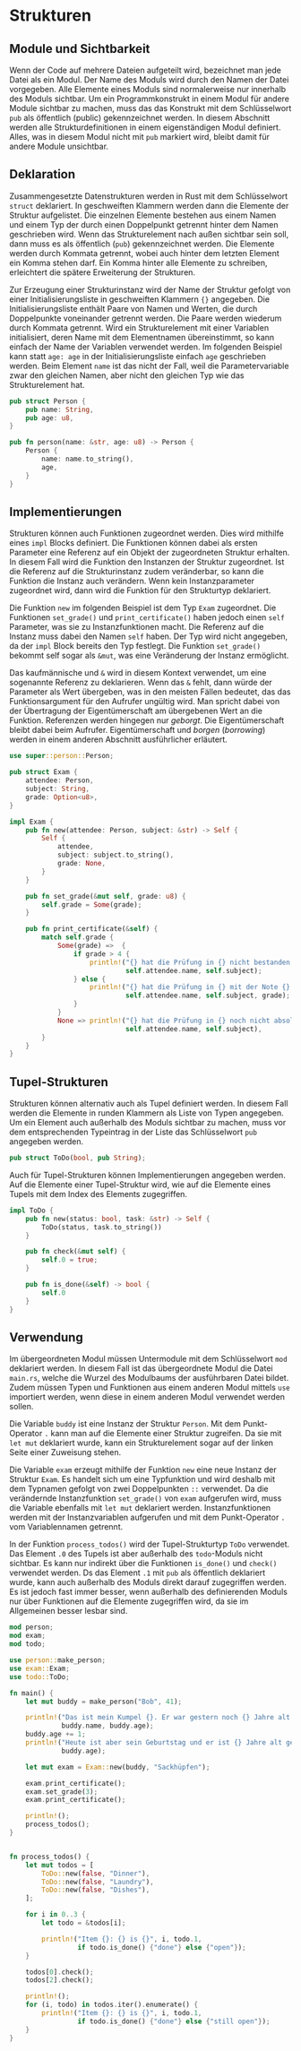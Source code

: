 # Strukturen

## Module und Sichtbarkeit

Wenn der Code auf mehrere Dateien aufgeteilt wird, bezeichnet man jede Datei als ein Modul. Der Name des Moduls
wird durch den Namen der Datei vorgegeben. Alle Elemente eines Moduls sind normalerweise nur innerhalb des 
Moduls sichtbar. Um ein Programmkonstrukt in einem Modul für andere Module sichtbar zu machen, muss das
das Konstrukt mit dem Schlüsselwort `pub` als öffentlich (public) gekennzeichnet werden. In diesem Abschnitt 
werden alle Strukturdefinitionen in einem eigenständigen Modul definiert. Alles, was in diesem Modul nicht 
mit `pub` markiert wird, bleibt damit für andere Module unsichtbar.

## Deklaration

Zusammengesetzte Datenstrukturen werden in Rust mit dem Schlüsselwort `struct` deklariert. In geschweiften 
Klammern werden dann die Elemente der Struktur aufgelistet. Die einzelnen Elemente bestehen aus einem Namen und
einem Typ der durch einen Doppelpunkt getrennt hinter dem Namen geschrieben wird. Wenn das Strukturelement 
nach außen sichtbar sein soll, dann muss es als öffentlich (`pub`) gekennzeichnet werden. Die Elemente werden 
durch Kommata getrennt, wobei auch hinter dem letzten Element ein Komma stehen darf. Ein Komma hinter alle 
Elemente zu schreiben, erleichtert die spätere Erweiterung der Strukturen.

Zur Erzeugung einer Strukturinstanz wird der Name der Struktur gefolgt von einer Initialisierungsliste
in geschweiften Klammern `{}` angegeben. Die Initialisierungsliste enthält Paare von Namen und Werten, die durch 
Doppelpunkte voneinander getrennt werden. Die Paare werden wiederum durch Kommata getrennt. Wird ein Strukturelement 
mit einer Variablen initialisiert, deren Name mit dem Elementnamen übereinstimmt, so kann einfach der Name der 
Variablen verwendet werden. Im folgenden Beispiel kann statt `age: age` in der Initialisierungsliste einfach `age` 
geschrieben werden. Beim Element `name` ist das nicht der Fall, weil die Parametervariable zwar den gleichen Namen,
aber nicht den gleichen Typ wie das Strukturelement hat.

```rust
pub struct Person {
    pub name: String,
    pub age: u8,
}

pub fn person(name: &str, age: u8) -> Person {
    Person {
        name: name.to_string(),
        age,
    }
}
```

## Implementierungen

Strukturen können auch Funktionen zugeordnet werden. Dies wird mithilfe eines `impl` Blocks definiert. Die
Funktionen können dabei als ersten Parameter eine Referenz auf ein Objekt der zugeordneten Struktur erhalten. 
In diesem Fall wird die Funktion den Instanzen der Struktur zugeordnet. Ist die Referenz auf die Strukturinstanz 
zudem veränderbar, so kann die Funktion die Instanz auch verändern. Wenn kein Instanzparameter zugeordnet wird, 
dann wird die Funktion für den Strukturtyp deklariert.

Die Funktion `new` im folgenden Beispiel ist dem Typ `Exam` zugeordnet. Die Funktionen `set_grade()` und
`print_certificate()` haben jedoch einen `self` Parameter, was sie zu Instanzfunktionen macht. Die Referenz 
auf die Instanz muss dabei den Namen `self` haben. Der Typ wird nicht angegeben, da der `impl` Block bereits 
den Typ festlegt. Die Funktion `set_grade()` bekommt self sogar als `&mut`, was eine Veränderung der Instanz 
ermöglicht.

Das kaufmännische und `&` wird in diesem Kontext verwendet, um eine sogenannte Referenz zu deklarieren. Wenn 
das `&` fehlt, dann würde der Parameter als Wert übergeben, was in den meisten Fällen bedeutet, das das 
Funktionsargument für den Aufrufer ungültig wird. Man spricht dabei von der Übertragung der Eigentümerschaft 
am übergebenen Wert an die Funktion. Referenzen werden hingegen nur *geborgt*. Die Eigentümerschaft bleibt 
dabei beim Aufrufer. Eigentümerschaft und *borgen* (*borrowing*) werden in einem anderen Abschnitt ausführlicher 
erläutert.

```rust
use super::person::Person;

pub struct Exam {
    attendee: Person,
    subject: String,
    grade: Option<u8>,
}

impl Exam {
    pub fn new(attendee: Person, subject: &str) -> Self {
        Self {
            attendee,
            subject: subject.to_string(),
            grade: None,
        }
    }

    pub fn set_grade(&mut self, grade: u8) {
        self.grade = Some(grade);
    }

    pub fn print_certificate(&self) {
        match self.grade {
            Some(grade) =>  {
                if grade > 4 {
                    println!("{} hat die Prüfung in {} nicht bestanden.",
                             self.attendee.name, self.subject);
                } else {
                    println!("{} hat die Prüfung in {} mit der Note {} bestanden.",
                             self.attendee.name, self.subject, grade);
                }
            }
            None => println!("{} hat die Prüfung in {} noch nicht absolviert.",
                             self.attendee.name, self.subject),
        }
    }
}
```

## Tupel-Strukturen

Strukturen können alternativ auch als Tupel definiert werden. In diesem Fall werden die Elemente in runden Klammern
als Liste von Typen angegeben. Um ein Element auch außerhalb des Moduls sichtbar zu machen, muss vor dem entsprechenden
Typeintrag in der Liste das Schlüsselwort `pub` angegeben werden.

```rust
pub struct ToDo(bool, pub String);
```

Auch für Tupel-Strukturen können Implementierungen angegeben werden. Auf die Elemente einer Tupel-Struktur wird, wie 
auf die Elemente eines Tupels mit dem Index des Elements zugegriffen.

```rust
impl ToDo {
    pub fn new(status: bool, task: &str) -> Self {
        ToDo(status, task.to_string())
    }

    pub fn check(&mut self) {
        self.0 = true;
    }

    pub fn is_done(&self) -> bool {
        self.0
    }
}
```

## Verwendung

Im übergeordneten Modul müssen Untermodule mit dem Schlüsselwort `mod` deklariert werden. In diesem Fall ist das
übergeordnete Modul die Datei `main.rs`, welche die Wurzel des Modulbaums der ausführbaren Datei bildet. Zudem 
müssen Typen und Funktionen aus einem anderen Modul mittels `use` importiert werden, wenn diese in einem 
anderen Modul verwendet werden sollen.

Die Variable `buddy` ist eine Instanz der Struktur `Person`. Mit dem Punkt-Operator `.` kann man auf die Elemente
einer Struktur zugreifen. Da sie mit `let mut` deklariert wurde, kann ein Strukturelement sogar auf der linken Seite
einer Zuweisung stehen.

Die Variable `exam` erzeugt mithilfe der Funktion `new` eine neue Instanz der Struktur `Exam`. Es handelt sich um
eine Typfunktion und wird deshalb mit dem Typnamen gefolgt von zwei Doppelpunkten `::` verwendet. Da die 
verändernde Instanzfunktion `set_grade()` von `exam` aufgerufen wird, muss die Variable ebenfalls mit `let mut` 
deklariert werden. Instanzfunktionen werden mit der Instanzvariablen aufgerufen und mit dem Punkt-Operator `.` 
vom Variablennamen getrennt.

In der Funktion `process_todos()` wird der Tupel-Strukturtyp `ToDo` verwendet. Das Element `.0` des Tupels ist aber
außerhalb des `todo`-Moduls nicht sichtbar. Es kann nur indirekt über die Funktionen `is_done()` und `check()` 
verwendet werden. Ds das Element `.1` mit `pub` als öffentlich deklariert wurde, kann auch außerhalb des Moduls
direkt darauf zugegriffen werden. Es ist jedoch fast immer besser, wenn außerhalb des definierenden Moduls nur 
über Funktionen auf die Elemente zugegriffen wird, da sie im Allgemeinen besser lesbar sind.

```rust
mod person;
mod exam;
mod todo;

use person::make_person;
use exam::Exam;
use todo::ToDo;

fn main() {
    let mut buddy = make_person("Bob", 41);

    println!("Das ist mein Kumpel {}. Er war gestern noch {} Jahre alt.", 
             buddy.name, buddy.age);
    buddy.age += 1;
    println!("Heute ist aber sein Geburtstag und er ist {} Jahre alt geworden.", 
             buddy.age);

    let mut exam = Exam::new(buddy, "Sackhüpfen");

    exam.print_certificate();
    exam.set_grade(3);
    exam.print_certificate();

    println!();
    process_todos();
}


fn process_todos() {
    let mut todos = [
        ToDo::new(false, "Dinner"),
        ToDo::new(false, "Laundry"),
        ToDo::new(false, "Dishes"),
    ];

    for i in 0..3 {
        let todo = &todos[i];

        println!("Item {}: {} is {}", i, todo.1, 
                 if todo.is_done() {"done"} else {"open"});
    }

    todos[0].check();
    todos[2].check();

    println!();
    for (i, todo) in todos.iter().enumerate() {
        println!("Item {}: {} is {}", i, todo.1, 
                 if todo.is_done() {"done"} else {"still open"});
    }
}
```
